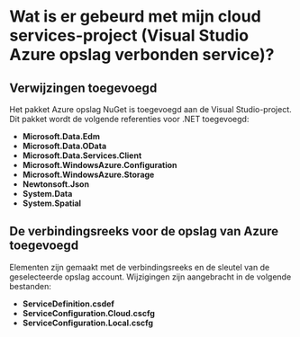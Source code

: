 <properties
    pageTitle="Wat is er gebeurd met mijn project cloud service? | Microsoft Azure | Visual Studio verbonden services"
    description="Hierin wordt beschreven wat er gebeurt in een cloud services-project nadat services verbinding maken met een opslag van Azure-account met behulp van Visual Studio worden verbonden"
    services="storage"
    documentationCenter=""
    authors="TomArcher"
    manager="douge"
    editor=""/>

<tags
    ms.service="storage"
    ms.workload="web"
    ms.tgt_pltfrm="vs-what-happened"
    ms.devlang="na"
    ms.topic="article"
    ms.date="08/15/2016"
    ms.author="tarcher"/>

# <a name="what-happened-to-my-cloud-services-project-visual-studio-azure-storage-connected-service"></a>Wat is er gebeurd met mijn cloud services-project (Visual Studio Azure opslag verbonden service)?

## <a name="references-added"></a>Verwijzingen toegevoegd

Het pakket Azure opslag NuGet is toegevoegd aan de Visual Studio-project.  
Dit pakket wordt de volgende referenties voor .NET toegevoegd:

- **Microsoft.Data.Edm**
- **Microsoft.Data.OData**
- **Microsoft.Data.Services.Client**
- **Microsoft.WindowsAzure.Configuration**
- **Microsoft.WindowsAzure.Storage**
- **Newtonsoft.Json**
- **System.Data**
- **System.Spatial**

## <a name="connection-string-for-azure-storage-added"></a>De verbindingsreeks voor de opslag van Azure toegevoegd
Elementen zijn gemaakt met de verbindingsreeks en de sleutel van de geselecteerde opslag account. Wijzigingen zijn aangebracht in de volgende bestanden:

- **ServiceDefinition.csdef**
- **ServiceConfiguration.Cloud.cscfg**
- **ServiceConfiguration.Local.cscfg**

